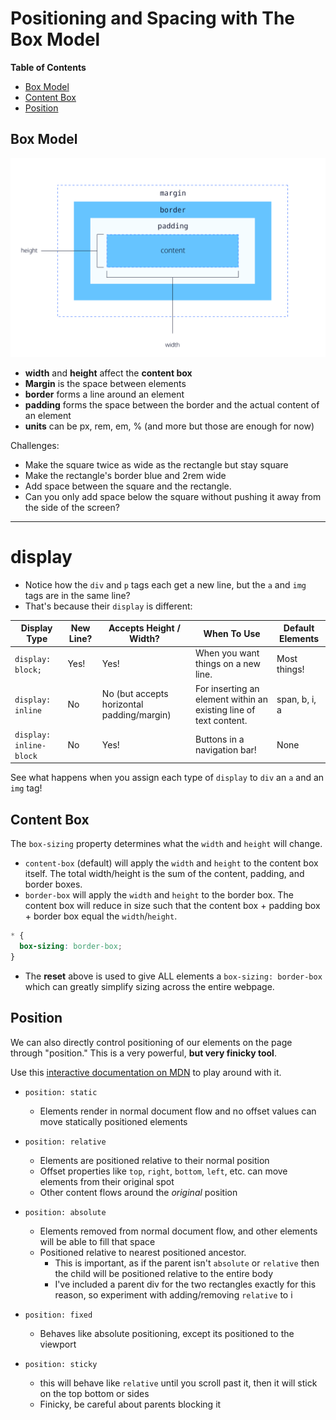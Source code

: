 # Positioning and Spacing with The Box Model

**Table of Contents**
- [Box Model](#box-model)
- [Content Box](#content-box)
- [Position](#position)

## Box Model

![The box model showing the margin, border, padding, and content. The width and height affect the content box by default](./img/margin-padding-content.png)

- **width** and **height** affect the **content box**
- **Margin** is the space between elements
- **border** forms a line around an element
- **padding** forms the space between the border and the actual content of an element
- **units** can be px, rem, em, % (and more but those are enough for now)

Challenges:
- Make the square twice as wide as the rectangle but stay square
- Make the rectangle's border blue and 2rem wide
- Add space between the square and the rectangle. 
- Can you only add space below the square without pushing it away from the side of the screen?

-----------------------------------------
# display
* Notice how the `div` and `p` tags each get a new line, but the `a` and `img` tags are in the same line? 
* That's because their `display` is different:

| Display Type            | New Line? | Accepts Height / Width?                    | When To Use                                                       | Default Elements |
| ----------------------- | --------- | ------------------------------------------ | ----------------------------------------------------------------- | ---------------- |
| `display: block;`       | Yes!      | Yes!                                       | When you want things on a new line.                               | Most things!     |
| `display: inline`       | No        | No (but accepts horizontal padding/margin) | For inserting an element within an existing line of text content. | span, b, i, a    |
| `display: inline-block` | No        | Yes!                                       | Buttons in a navigation bar!                                      | None             |


See what happens when you assign each type of `display` to `div` an `a` and an `img` tag! 

## Content Box 

The `box-sizing` property determines what the `width` and `height` will change.
* `content-box` (default) will apply the `width` and `height` to the content box itself. The total width/height is the sum of the content, padding, and border boxes.
* `border-box` will apply the `width` and `height` to the border box. The content box will reduce in size such that the content box + padding box + border box equal the `width`/`height`.

```css
* {
  box-sizing: border-box;
}
```

* The **reset** above is used to give ALL elements a `box-sizing: border-box` which can greatly simplify sizing across the entire webpage.

## Position
We can also directly control positioning of our elements on the page through "position." This is a very powerful, **but very finicky tool**.

Use this [interactive documentation on MDN](https://developer.mozilla.org/en-US/docs/Web/CSS/position) to play around with it.

- `position: static`
  - Elements render in normal document flow and no offset values can move statically positioned elements
- `position: relative`
  - Elements are positioned relative to their normal position
  - Offset properties like `top`, `right`, `bottom`, `left`, etc. can move elements from their original spot
  - Other content flows around the *original* position

- `position: absolute`
  - Elements removed from normal document flow, and other elements will be able to fill that space
  - Positioned relative to nearest positioned ancestor.
    - This is important, as if the parent isn't `absolute` or `relative` then the child will be positioned relative to the entire body
    - I've included a parent div for the two rectangles exactly for this reason, so experiment with adding/removing `relative` to i

- `position: fixed`
  - Behaves like absolute positioning, except its positioned to the viewport

- `position: sticky`
  - this will behave like `relative` until you scroll past it, then it will stick on the top bottom or sides
  - Finicky, be careful about parents blocking it